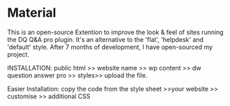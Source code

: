 # Material
This is an open-source Extention to improve the look & feel of sites running the DQ Q&A pro plugin. It's an alternative to the 'flat', 'helpdesk' and 'default' style. After 7 months of development, I have open-sourced my project.<p>
  </p>
  INSTALLATION: public html >> website name >> wp content >> dw question answer pro >> styles>> upload the file. <p> </p>
  Easier Installation: copy the code from the style sheet >>your website >> customise >> additional CSS
